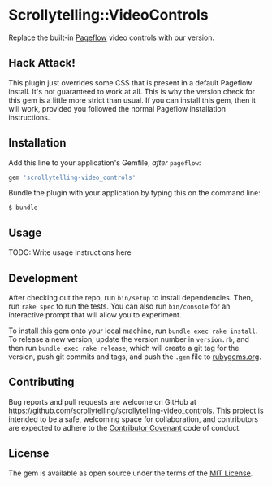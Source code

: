 # Scrollytelling::VideoControls

Replace the built-in [Pageflow](https://github.com/codevise/pageflow) video controls with our version.

## Hack Attack!

This plugin just overrides some CSS that is present in a default Pageflow install. It's not guaranteed to work at all. This is why the version check for this gem is a little more strict than usual. If you can install this gem, then it will work, provided you followed the normal Pageflow installation instructions.

## Installation

Add this line to your application's Gemfile, _after_ `pageflow`:

```ruby
gem 'scrollytelling-video_controls'
```

Bundle the plugin with your application by typing this on the command line:

    $ bundle

## Usage

TODO: Write usage instructions here

## Development

After checking out the repo, run `bin/setup` to install dependencies. Then, run `rake spec` to run the tests. You can also run `bin/console` for an interactive prompt that will allow you to experiment.

To install this gem onto your local machine, run `bundle exec rake install`. To release a new version, update the version number in `version.rb`, and then run `bundle exec rake release`, which will create a git tag for the version, push git commits and tags, and push the `.gem` file to [rubygems.org](https://rubygems.org).

## Contributing

Bug reports and pull requests are welcome on GitHub at https://github.com/scrollytelling/scrollytelling-video_controls. This project is intended to be a safe, welcoming space for collaboration, and contributors are expected to adhere to the [Contributor Covenant](http://contributor-covenant.org) code of conduct.


## License

The gem is available as open source under the terms of the [MIT License](http://opensource.org/licenses/MIT).
